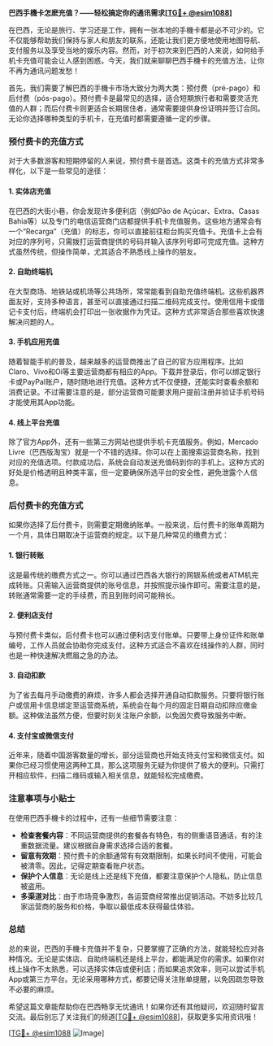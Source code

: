**巴西手機卡怎麽充值？——轻松搞定你的通讯需求[[TG💪+ @esim1088](https://t.me/s/esim1088)]**

在巴西，无论是旅行、学习还是工作，拥有一张本地的手機卡都是必不可少的。它不仅能够帮助我们保持与家人和朋友的联系，还能让我们更方便地使用地图导航、支付服务以及享受当地的娱乐内容。然而，对于初次来到巴西的人来说，如何给手机卡充值可能会让人感到困惑。今天，我们就来聊聊巴西手機卡的充值方法，让你不再为通讯问题发愁！

首先，我们需要了解巴西的手機卡市场大致分为两大类：预付费（pré-pago）和后付费（pós-pago）。预付费卡是最常见的选择，适合短期旅行者和需要灵活充值的人群；而后付费卡则更适合长期居住者，通常需要提供身份证明并签订合同。无论你选择哪种类型的手机卡，在充值时都需要遵循一定的步骤。

### **预付费卡的充值方式**

对于大多数游客和短期停留的人来说，预付费卡是首选。这类卡的充值方式非常多样化，以下是一些常见的途径：

#### **1. 实体店充值**
在巴西的大街小巷，你会发现许多便利店（例如Pão de Açúcar、Extra、Casas Bahia等）以及专门的电信运营商门店都提供手机卡充值服务。这些地方通常会有一个“Recarga”（充值）的标志，你可以直接前往柜台购买充值卡。充值卡上会有对应的序列号，只需拨打运营商提供的号码并输入该序列号即可完成充值。这种方式虽然传统，但操作简单，尤其适合不熟悉线上操作的朋友。

#### **2. 自助终端机**
在大型商场、地铁站或机场等公共场所，常常能看到自助充值终端机。这些机器界面友好，支持多种语言，甚至可以直接通过扫描二维码完成支付。使用信用卡或借记卡支付后，终端机会打印出一张收据作为凭证。这种方式非常适合那些喜欢快速解决问题的人。

#### **3. 手机应用充值**
随着智能手机的普及，越来越多的运营商推出了自己的官方应用程序。比如Claro、Vivo和Oi等主要运营商都有相应的App。下载并登录后，你可以绑定银行卡或PayPal账户，随时随地进行充值。这种方式不仅便捷，还能实时查看余额和消费记录。不过需要注意的是，部分运营商可能要求用户提前注册并验证手机号码才能使用其App功能。

#### **4. 线上平台充值**
除了官方App外，还有一些第三方网站也提供手机卡充值服务。例如，Mercado Livre（巴西版淘宝）就是一个不错的选择。你可以在上面搜索运营商名称，找到对应的充值选项。付款成功后，系统会自动发送充值码到你的手机上。这种方式的好处是价格透明且种类丰富，但一定要确保所选平台的安全性，避免泄露个人信息。

### **后付费卡的充值方式**

如果你选择了后付费卡，则需要定期缴纳账单。一般来说，后付费卡的账单周期为一个月，具体日期取决于运营商的规定。以下是几种常见的缴费方式：

#### **1. 银行转账**
这是最传统的缴费方式之一。你可以通过巴西各大银行的网银系统或者ATM机完成转账。只需输入运营商提供的账号信息，并按照提示操作即可。需要注意的是，转账通常需要一定的手续费，而且到账时间可能稍长。

#### **2. 便利店支付**
与预付费卡类似，后付费卡也可以通过便利店支付账单。只要带上身份证件和账单编号，工作人员就会协助你完成支付。这种方式适合不喜欢在线操作的人群，同时也是一种快速解决燃眉之急的办法。

#### **3. 自动扣款**
为了省去每月手动缴费的麻烦，许多人都会选择开通自动扣款服务。只要将银行账户或信用卡信息绑定至运营商系统，系统会在每个月的固定日期自动扣除应缴金额。这种做法虽然方便，但要时刻关注账户余额，以免因欠费导致服务中断。

#### **4. 支付宝或微信支付**
近年来，随着中国游客数量的增长，部分运营商也开始支持支付宝和微信支付。如果你已经习惯使用这两种工具，那么这项服务无疑为你提供了极大的便利。只需打开相应软件，扫描二维码或输入相关信息，就能轻松完成缴费。

### **注意事项与小贴士**

在使用巴西手機卡的过程中，还有一些细节需要注意：

- **检查套餐内容**：不同运营商提供的套餐各有特色，有的侧重语音通话，有的注重数据流量。建议根据自身需求选择合适的套餐。
- **留意有效期**：预付费卡的余额通常有有效期限制，如果长时间不使用，可能会被清零。因此，记得定期查看账户状态。
- **保护个人信息**：无论是线上还是线下充值，都要注意保护个人隐私，防止信息被盗用。
- **多渠道对比**：由于市场竞争激烈，各运营商经常推出促销活动。不妨多比较几家运营商的服务和价格，争取以最低成本获得最佳体验。

### **总结**

总的来说，巴西的手機卡充值并不复杂，只要掌握了正确的方法，就能轻松应对各种情况。无论是实体店、自助终端机还是线上平台，都能满足你的需求。如果你对线上操作不太熟悉，可以选择实体店或便利店；而如果追求效率，则可以尝试手机App或第三方平台。无论采用哪种方式，都要记得关注账单提醒，以免因疏忽导致不必要的麻烦。

希望这篇文章能帮助你在巴西畅享无忧通讯！如果你还有其他疑问，欢迎随时留言交流。最后别忘了关注我们的频道[[TG💪+ @esim1088](https://t.me/s/esim1088)]，获取更多实用资讯哦！

[[TG💪+ @esim1088](https://t.me/s/esim1088) ![Image](https://i.postimg.cc/4NQfJmqS/Snipaste-2025-05-13-00-14-12.png)]